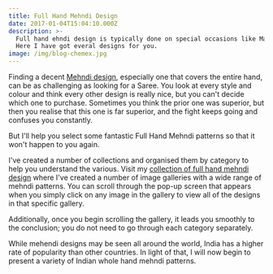```yaml
---
title: Full Hand Mehndi Design
date: 2017-01-04T15:04:10.000Z
description: >-
  Full hand ehndi design is typically done on special occasions like Marriage, ring ceremony etc.
  Here I have got everal designs for you.
image: /img/blog-chemex.jpg
---
```


Finding a decent [Mehndi design](https://mehndidesign.io/), especially one that covers the entire hand, can be as challenging as looking for a Saree.
You look at every style and colour and think every other design is really nice, but you can't decide which one to purchase. Sometimes you think the prior one was superior, but then you realise that this one is far superior, and the fight keeps going and confuses you constantly.

But I'll help you select some fantastic Full Hand Mehndi patterns so that it won't happen to you again.

I've created a number of collections and organised them by category to help you understand the various. Visit my [collection of full hand mehndi design](https://mehndidesign.io/full-hand-mehndi-design/) where I've created a number of image galleries with a wide range of mehndi patterns. You can scroll through the pop-up screen that appears when you simply click on any image in the gallery to view all of the designs in that specific gallery.

Additionally, once you begin scrolling the gallery, it leads you smoothly to the conclusion; you do not need to go through each category separately.

While mehendi designs may be seen all around the world, India has a higher rate of popularity than other countries. In light of that, I will now begin to present a variety of Indian whole hand mehndi patterns.

